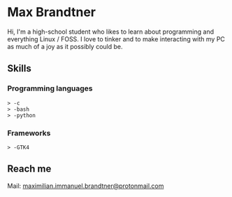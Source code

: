 # Max Brandtner
Hi, I'm a high-school student who likes to learn about programming and everything Linux / FOSS. I love to tinker and to make interacting with my PC as much of a joy as it possibly could be.

## Skills
  ### Programming languages
    > -c
    > -bash
    > -python
  ### Frameworks
    > -GTK4
## Reach me
Mail: maximilian.immanuel.brandtner@protonmail.com
